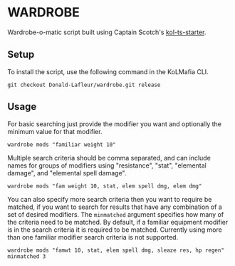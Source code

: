 # WARDROBE

Wardrobe-o-matic script built using Captain Scotch's [kol-ts-starter](https://github.com/docrostov/kol-ts-starter).

## Setup

To install the script, use the following command in the KoLMafia CLI.

```text
git checkout Donald-Lafleur/wardrobe.git release
```

## Usage

For basic searching just provide the modifier you want and optionally the minimum value for that modifier.

```text
wardrobe mods "familiar weight 10"
```

Multiple search criteria should be comma separated, and can include names for groups of modifiers using "resistance", "stat", "elemental damage", and "elemental spell damage".

```text
wardrobe mods "fam weight 10, stat, elem spell dmg, elem dmg"
```

You can also specify more search criteria then you want to require be matched, if you want to search for results that have any combination of a set of desired modifiers. The `minmatched` argument specifies how many of the criteria need to be matched. By default, if a familiar equipment modifier is in the search criteria it is required to be matched. Currently using more than one familiar modifier search criteria is not supported.

```text
wardrobe mods "famwt 10, stat, elem spell dmg, sleaze res, hp regen" minmatched 3
```
